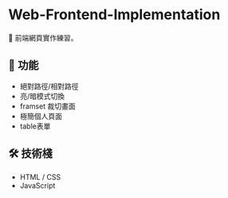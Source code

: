 # Web-Frontend-Implementation

🚀 前端網頁實作練習。

## 📌 功能

- <a></a>絕對路徑/相對路徑
- 亮/暗模式切換
- framset 裁切畫面
- 極簡個人頁面
- table表單

## 🛠️ 技術棧

- HTML / CSS
- JavaScript


